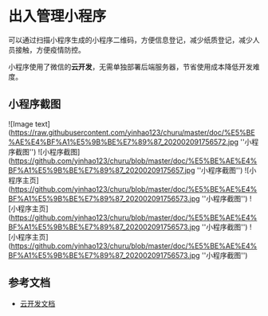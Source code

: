 # 出入管理小程序
可以通过扫描小程序生成的小程序二维码，方便信息登记，减少纸质登记，减少人员接触，方便疫情防控。

小程序使用了微信的**云开发**，无需单独部署后端服务器，节省使用成本降低开发难度。

## 小程序截图
![Image text](https://raw.githubusercontent.com/yinhao123/churu/master/doc/%E5%BE%AE%E4%BF%A1%E5%9B%BE%E7%89%87_202002091756572.jpg ''小程序截图'')
![小程序截图](https://github.com/yinhao123/churu/blob/master/doc/%E5%BE%AE%E4%BF%A1%E5%9B%BE%E7%89%87_20200209175657.jpg ''小程序截图'')
![小程序主页](https://github.com/yinhao123/churu/blob/master/doc/%E5%BE%AE%E4%BF%A1%E5%9B%BE%E7%89%87_202002091756573.jpg ''小程序截图'')
![小程序主页](https://github.com/yinhao123/churu/blob/master/doc/%E5%BE%AE%E4%BF%A1%E5%9B%BE%E7%89%87_202002091756573.jpg ''小程序截图'')
![小程序主页](https://github.com/yinhao123/churu/blob/master/doc/%E5%BE%AE%E4%BF%A1%E5%9B%BE%E7%89%87_202002091756573.jpg ''小程序截图'')
 

## 参考文档

- [云开发文档](https://developers.weixin.qq.com/miniprogram/dev/wxcloud/basis/getting-started.html)

